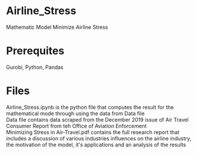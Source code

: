 # Airline_Stress
Mathematic Model Minimize Airline Stress 

# Prerequites 
Gurobi, Python, Pandas

# Files
Airline_Stress.ipynb is the python file that computes the result for the mathematical mode through using the data from Data file <br>
Data file contains data scraped from the December 2019 issue of Air Travel Consumer Report from teh Office of Aviation Enforcement <br>
Minimizing Stress in Air-Travel.pdf contains the full research report that includes a discussion of various industries influences on the airline industry, the motivation of the model, it's applications and an analysis of the results <br>
